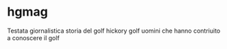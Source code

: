 # hgmag
Testata giornalistica
storia del golf
hickory golf
uomini che hanno contriuito a conoscere il golf
